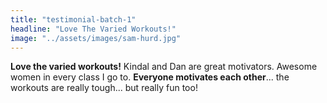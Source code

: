 ```yaml
---
title: "testimonial-batch-1"
headline: "Love The Varied Workouts!"
image: "../assets/images/sam-hurd.jpg"
---
```


**Love the varied workouts!** Kindal and Dan are great motivators. Awesome women in every class I go to. **Everyone motivates each other**... the workouts are really tough... but really fun too!
